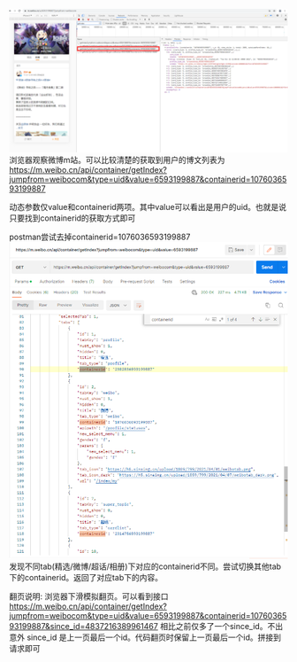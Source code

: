 ![../微博博文列表1.png](../pic/微博博文列表.png)
浏览器观察微博m站。可以比较清楚的获取到用户的博文列表为
https://m.weibo.cn/api/container/getIndex?jumpfrom=weibocom&type=uid&value=6593199887&containerid=1076036593199887

动态参数仅value和containerid两项。其中value可以看出是用户的uid。也就是说只要找到containerid的获取方式即可

postman尝试去掉containerid=1076036593199887
![../微博博文列表1.png](../pic/containerid获取.png)
发现不同tab(精选/微博/超话/相册)下对应的containerid不同。尝试切换其他tab下的containerid。返回了对应tab下的内容。

翻页说明:
浏览器下滑模拟翻页。可以看到接口
https://m.weibo.cn/api/container/getIndex?jumpfrom=weibocom&type=uid&value=6593199887&containerid=1076036593199887&since_id=4837216389961467
相比之前仅多了一个since_id。不出意外 since_id 是上一页最后一个id。代码翻页时保留上一页最后一个id。拼接到请求即可